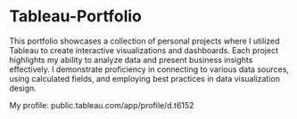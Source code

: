 # Tableau-Portfolio

This portfolio showcases a collection of personal projects where I utilized Tableau to create interactive visualizations and dashboards. Each project highlights my ability to analyze data and present business insights effectively. I demonstrate proficiency in connecting to various data sources, using calculated fields, and employing best practices in data visualization design. 

My profile: public.tableau.com/app/profile/d.t6152
